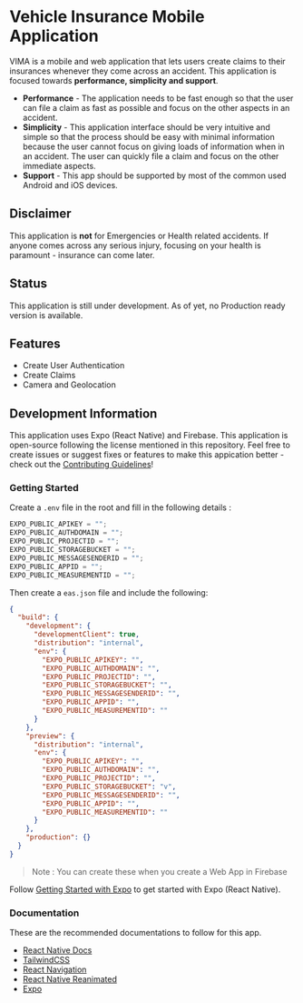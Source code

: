 # Vehicle Insurance Mobile Application

VIMA is a mobile and web application that lets users create claims to their insurances whenever they come across an accident. This application is focused towards **performance, simplicity and support**.

- **Performance** - The application needs to be fast enough so that the user can file a claim as fast as possible and focus on the other aspects in an accident.
- **Simplicity** - This application interface should be very intuitive and simple so that the process should be easy with minimal information because the user cannot focus on giving loads of information when in an accident. The user can quickly file a claim and focus on the other immediate aspects.
- **Support** - This app should be supported by most of the common used Android and iOS devices.

## Disclaimer

This application is **not** for Emergencies or Health related accidents. If anyone comes across any serious injury, focusing on your health is paramount - insurance can come later.

## Status

This application is still under development. As of yet, no Production ready version is available.

## Features

- Create User Authentication
- Create Claims
- Camera and Geolocation

## Development Information

This application uses Expo (React Native) and Firebase. This application is open-source following the license mentioned in this repository. Feel free to create issues or suggest fixes or features to make this appication better - check out the [Contributing Guidelines](./CONTRIBUTING.md)!

### Getting Started

Create a `.env` file in the root and fill in the following details :

```js
EXPO_PUBLIC_APIKEY = "";
EXPO_PUBLIC_AUTHDOMAIN = "";
EXPO_PUBLIC_PROJECTID = "";
EXPO_PUBLIC_STORAGEBUCKET = "";
EXPO_PUBLIC_MESSAGESENDERID = "";
EXPO_PUBLIC_APPID = "";
EXPO_PUBLIC_MEASUREMENTID = "";
```

Then create a `eas.json` file and include the following:

```json
{
  "build": {
    "development": {
      "developmentClient": true,
      "distribution": "internal",
      "env": {
        "EXPO_PUBLIC_APIKEY": "",
        "EXPO_PUBLIC_AUTHDOMAIN": "",
        "EXPO_PUBLIC_PROJECTID": "",
        "EXPO_PUBLIC_STORAGEBUCKET": "",
        "EXPO_PUBLIC_MESSAGESENDERID": "",
        "EXPO_PUBLIC_APPID": "",
        "EXPO_PUBLIC_MEASUREMENTID": ""
      }
    },
    "preview": {
      "distribution": "internal",
      "env": {
        "EXPO_PUBLIC_APIKEY": "",
        "EXPO_PUBLIC_AUTHDOMAIN": "",
        "EXPO_PUBLIC_PROJECTID": "",
        "EXPO_PUBLIC_STORAGEBUCKET": "v",
        "EXPO_PUBLIC_MESSAGESENDERID": "",
        "EXPO_PUBLIC_APPID": "",
        "EXPO_PUBLIC_MEASUREMENTID": ""
      }
    },
    "production": {}
  }
}
```

> Note : You can create these when you create a Web App in Firebase

Follow [Getting Started with Expo](https://docs.expo.dev/) to get started with Expo (React Native).

### Documentation

These are the recommended documentations to follow for this app.

- [React Native Docs](https://reactnative.dev/docs/pressable)
- [TailwindCSS](https://tailwindcss.com/docs/installation)
- [React Navigation](https://reactnavigation.org/docs/tab-based-navigation/)
- [React Native Reanimated](https://docs.swmansion.com/react-native-reanimated/)
- [Expo](https://docs.expo.dev/)
